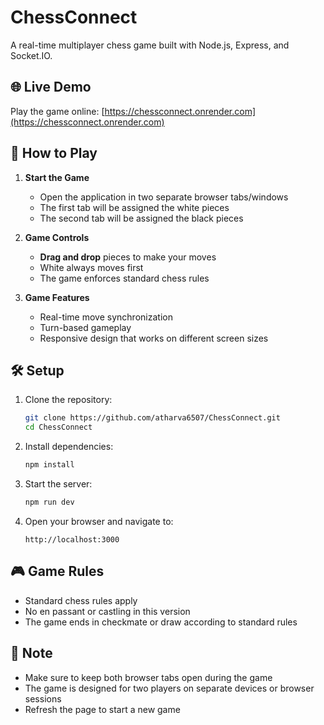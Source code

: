 # ChessConnect

A real-time multiplayer chess game built with Node.js, Express, and Socket.IO.

## 🌐 Live Demo

Play the game online: [https://chessconnect.onrender.com](https://chessconnect.onrender.com)

## 🚀 How to Play

1. **Start the Game**
   - Open the application in two separate browser tabs/windows
   - The first tab will be assigned the white pieces
   - The second tab will be assigned the black pieces

2. **Game Controls**
   - **Drag and drop** pieces to make your moves
   - White always moves first
   - The game enforces standard chess rules

3. **Game Features**
   - Real-time move synchronization
   - Turn-based gameplay
   - Responsive design that works on different screen sizes

## 🛠️ Setup

1. Clone the repository:
   ```bash
   git clone https://github.com/atharva6507/ChessConnect.git
   cd ChessConnect
   ```

2. Install dependencies:
   ```bash
   npm install
   ```

3. Start the server:
   ```bash
   npm run dev
   ```

4. Open your browser and navigate to:
   ```
   http://localhost:3000
   ```

## 🎮 Game Rules

- Standard chess rules apply
- No en passant or castling in this version
- The game ends in checkmate or draw according to standard rules

## 📝 Note

- Make sure to keep both browser tabs open during the game
- The game is designed for two players on separate devices or browser sessions
- Refresh the page to start a new game
